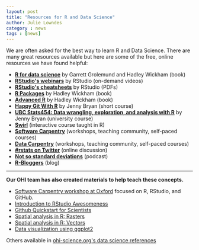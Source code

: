 ```yaml
---
layout: post
title: "Resources for R and Data Science"
author: Julie Lowndes
category : news 
tags : [news]
---
```


We are often asked for the best way to learn R and Data Science. There are many great resources available but here are some of the free, online resources we have found helpful: 


- **[R for data science](http://r4ds.had.co.nz/)** by Garrett Grolemund and Hadley Wickham (book)
- **[RStudio's webinars](https://www.rstudio.com/resources/webinars/)** by RStudio (on-demand videos)
- **[RStudio's cheatsheets](https://www.rstudio.com/resources/cheatsheets/)** by RStudio (PDFs)
- **[R Packages](http://r-pkgs.had.co.nz/)** by Hadley Wickham (book)
- **[Advanced R](http://adv-r.had.co.nz/)** by Hadley Wickham (book)
- **[Happy Git With R](http://happygitwithr.com/)** by Jenny Bryan (short course)
- **[UBC Stats454: Data wrangling, exploration, and analysis with R](https://stat545-ubc.github.io/index.html)** by Jenny Bryan (university course)
- **[Swirl](http://swirlstats.com/)** (interactive course taught in R)
- **[Software Carpentry](http://software-carpentry.org/)** (workshops, teaching community, self-paced courses)
- **[Data Carpentry](http://www.datacarpentry.org/)** (workshops, teaching community, self-paced courses)
- **[#rstats on Twitter](https://twitter.com/search?q=%23rstats&src=typd)** (online discussion)
- **[Not so standard deviations](https://soundcloud.com/nssd-podcast)** (podcast)
- **[R-Bloggers](https://www.r-bloggers.com)** (blog)
 
------- 
   

**Our OHI team has also created materials to help teach these concepts.**

- [Software Carpentry workshop at Oxford](http://jules32.github.io/2016-07-12-Oxford/overview/) focused on R, RStudio, and GitHub. 
- [Introduction to RStudio Awesomeness](http://jules32.github.io/resources/RStudio_intro/)
- [Github Quickstart for Scientists](https://rawgit.com/nazrug/Quickstart/master/GithubQuickstart.html)
- [Spatial analysis in R: Rasters](https://github.com/eco-data-science/spatial-analysis-R#introduction-to-spatial-analysis-in-r)
- [Spatial analysis in R: Vectors](https://github.com/eco-data-science/spatial_analysis2_R#r-spatial-analysis-workshop-vectors-polygons-and-shapefiles)
- [Data visualization using ggplot2](https://rawgit.com/eco-data-science/VisualizingData/master/ggplot2_intro.html)

Others available in [ohi-science.org's data science references](http://ohi-science.org/resources/tools/#data-science-references)


